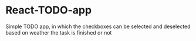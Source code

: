 # React-TODO-app
Simple TODO app, in which the checkboxes can be selected and deselected based on weather the task is finished or not
